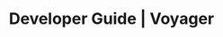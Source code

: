 ---
title: Developer Guide | Voyager
description: Voyager Developer Guide
menu:
  product_voyager_5.0.0-rc.8:
    identifier: developer-guide
    name: Developer Guide
    parent: setup
    weight: 40
menu_name: product_voyager_5.0.0-rc.8
---
